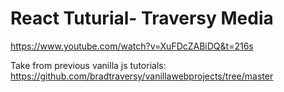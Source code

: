 # React Tuturial- Traversy Media

https://www.youtube.com/watch?v=XuFDcZABiDQ&t=216s

Take from previous vanilla js tutorials: https://github.com/bradtraversy/vanillawebprojects/tree/master